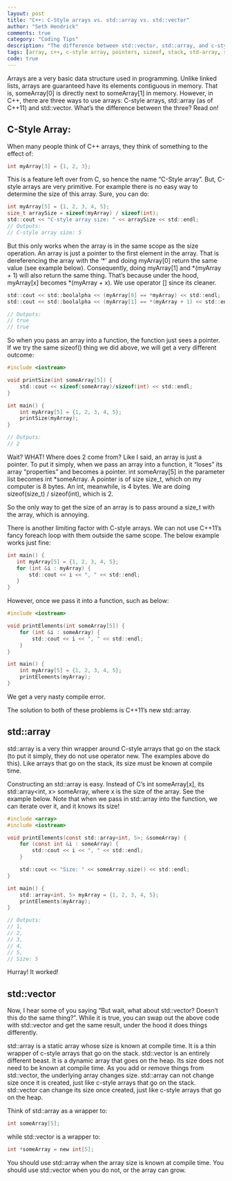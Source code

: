 ```yaml
--- 
layout: post
title: "C++: C-Style arrays vs. std::array vs. std::vector"
author: "Seth Hendrick"
comments: true
category: "Coding Tips"
description: "The difference between std::vector, std::array, and c-style arrays!"
tags: [array, c++, c-style array, pointers, sizeof, stack, std-array, std-vector, vector]
code: true
---
```


Arrays are a very basic data structure used in programming.  Unlike linked lists, arrays are guaranteed have its elements contiguous in memory.  That is, someArray[0] is directly next to someArray[1] in memory.  However, in C++, there are three ways to use arrays:  C-style arrays, std::array (as of C++11) and std::vector.  What’s the difference between the three? Read on!

## C-Style Array:

When many people think of C++ arrays, they think of something to the effect of:

```c
int myArray[3] = {1, 2, 3};
```

This is a feature left over from C, so hence the name “C-Style array”.  But, C-style arrays are very primitive.  For example there is no easy way to determine the size of this array.  Sure, you can do:

```c
int myArray[5] = {1, 2, 3, 4, 5};
size_t arraySize = sizeof(myArray) / sizeof(int);
std::cout << "C-style array size: " << arraySize << std::endl;
// Outputs:
// C-style array size: 5
```

But this only works when the array is in the same scope as the size operation.  An array is just a pointer to the first element in the array.  That is dereferencing the array with the ‘*’ and doing myArray[0] return the same value (see example below).  Consequently, doing myArray[1] and *(myArray + 1) will also return the same thing.  That’s because under the hood, myArray[x] becomes *(myArray + x).  We use operator [] since its cleaner.

```c
std::cout << std::boolalpha << (myArray[0] == *myArray) << std::endl;
std::cout << std::boolalpha << (myArray[1] == *(myArray + 1) << std::endl;

// Outputs:
// true
// true
```

So when you pass an array into a function, the function just sees a pointer. If we try the same sizeof() thing we did above, we will get a very different outcome:

```c
#include <iostream>

void printSize(int someArray[5]) {
    std::cout << sizeof(someArray)/sizeof(int) << std::endl;
}

int main() {
    int myArray[5] = {1, 2, 3, 4, 5};
    printSize(myArray);
}

// Outputs:
// 2
```

Wait? WHAT! Where does 2 come from?  Like I said, an array is just a pointer.  To put it simply, when we pass an array into a function, it “loses” its array “properties” and becomes a pointer.  int someArray[5] in the parameter list becomes int *someArray.  A pointer is of size size_t, which on my computer is 8 bytes.  An int, meanwhile, is 4 bytes.  We are doing sizeof(size_t) / sizeof(int), which is 2.

So the only way to get the size of an array is to pass around a size_t with the array, which is annoying.

There is another limiting factor with C-style arrays.  We can not use C++11’s fancy foreach loop with them outside the same scope.  The below example works just fine:

```c
int main() {
   int myArray[5] = {1, 2, 3, 4, 5};
   for (int &i : myArray) {
       std::cout << i << ", " << std::endl;
   }
}
```

However, once we pass it into a function, such as below:

```c
#include <iostream>

void printElements(int someArray[5]) {
    for (int &i : someArray) {
        std::cout << i << ", " << std::endl;
    }
}

int main() {
    int myArray[5] = {1, 2, 3, 4, 5};
    printElements(myArray);
}
```

We get a very nasty compile error.

The solution to both of these problems is C++11’s new std::array.

## std::array

std::array is a very thin wrapper around C-style arrays that go on the stack (to put it simply, they do not use operator new.  The examples above do this).  Like arrays that go on the stack, its size must be known at compile time.

Constructing an std::array is easy.  Instead of C’s int someArray[x], its std::array<int, x> someArray, where x is the size of the array.  See the example below.  Note that when we pass in std::array into the function, we can iterate over it, and it knows its size!

```c
#include <array>
#include <iostream>

void printElements(const std::array<int, 5>; &someArray) {
    for (const int &i : someArray) {
        std::cout << i << ", " << std::endl;
    }

    std::cout << "Size: " << someArray.size() << std::endl;
}

int main() {
    std::array<int, 5> myArray = {1, 2, 3, 4, 5};
    printElements(myArray);
}

// Outputs:
// 1,
// 2,
// 3,
// 4,
// 5,
// Size: 5
```

Hurray! It worked!

## std::vector

Now, I hear some of you saying “But wait, what about std::vector? Doesn’t this do the same thing?”.  While it is true, you can swap out the above code with std::vector and get the same result, under the hood it does things differently.

std::array is a static array whose size is known at compile time.  It is a thin wrapper of c-style arrays that go on the stack.  std::vector is an entirely different beast.  It is a dynamic array that goes on the heap. Its size does not need to be known at compile time.  As you add or remove things from std::vector, the underlying array changes size.  std::array can not change size once it is created, just like c-style arrays that go on the stack.  std::vector can change its size once created, just like c-style arrays that go on the heap.

Think of std::array as a wrapper to:

```c
int someArray[5];
```

while std::vector is a wrapper to:

```c
int *someArray = new int[5];
```

You should use std::array when the array size is known at compile time.  You should use std::vector when you do not, or the array can grow.
